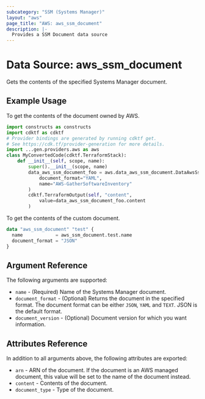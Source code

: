 ```yaml
---
subcategory: "SSM (Systems Manager)"
layout: "aws"
page_title: "AWS: aws_ssm_document"
description: |-
  Provides a SSM Document data source
---
```


# Data Source: aws_ssm_document

Gets the contents of the specified Systems Manager document.

## Example Usage

To get the contents of the document owned by AWS.

```python
import constructs as constructs
import cdktf as cdktf
# Provider bindings are generated by running cdktf get.
# See https://cdk.tf/provider-generation for more details.
import ...gen.providers.aws as aws
class MyConvertedCode(cdktf.TerraformStack):
    def __init__(self, scope, name):
        super().__init__(scope, name)
        data_aws_ssm_document_foo = aws.data_aws_ssm_document.DataAwsSsmDocument(self, "foo",
            document_format="YAML",
            name="AWS-GatherSoftwareInventory"
        )
        cdktf.TerraformOutput(self, "content",
            value=data_aws_ssm_document_foo.content
        )
```

To get the contents of the custom document.

```terraform
data "aws_ssm_document" "test" {
  name            = aws_ssm_document.test.name
  document_format = "JSON"
}
```

## Argument Reference

The following arguments are supported:

* `name` - (Required) Name of the Systems Manager document.
* `document_format` - (Optional) Returns the document in the specified format. The document format can be either `JSON`, `YAML` and `TEXT`. JSON is the default format.
* `document_version` - (Optional) Document version for which you want information.

## Attributes Reference

In addition to all arguments above, the following attributes are exported:

* `arn` - ARN of the document. If the document is an AWS managed document, this value will be set to the name of the document instead.
* `content` - Contents of the document.
* `document_type` - Type of the document.

<!-- cache-key: cdktf-0.17.0-pre.15 input-9bf97e895088a5d9b91b1c6b6c0293e01f2146f935fc1ab4cd48e6cf46ba481b -->